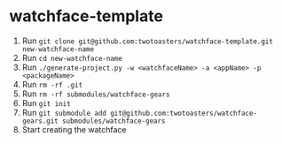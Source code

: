 watchface-template
==================

1) Run `git clone git@github.com:twotoasters/watchface-template.git new-watchface-name`
2) Run `cd new-watchface-name`
3) Run `./generate-project.py -w <watchfaceName> -a <appName> -p <packageName>`
4) Run `rm -rf .git`
5) Run `rm -rf submodules/watchface-gears`
6) Run `git init`
7) Run `git submodule add git@github.com:twotoasters/watchface-gears.git submodules/watchface-gears`
8) Start creating the watchface